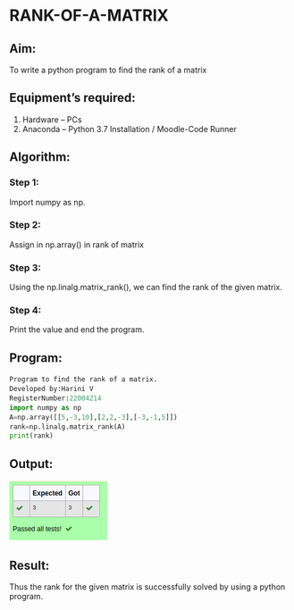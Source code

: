 # RANK-OF-A-MATRIX
## Aim:
To write a python program to find the rank of a matrix
## Equipment’s required:
1. 	Hardware – PCs
2. 	Anaconda – Python 3.7 Installation / Moodle-Code Runner
## Algorithm:
### Step 1:
Import numpy as np.
### Step 2: 
Assign in np.array() in rank of matrix
### Step 3:
Using the np.linalg.matrix_rank(), we can find the rank of the given matrix.
### Step 4: 
Print the value and end the program.

## Program:
```python
Program to find the rank of a matrix.
Developed by:Harini V
RegisterNumber:22004214
import numpy as np
A=np.array([[5,-3,10],[2,2,-3],[-3,-1,5]]) 
rank=np.linalg.matrix_rank(A)
print(rank)
```

## Output:
![OUTPUT](/output.png)
## Result:
Thus the rank for the given matrix is successfully solved by  using a python program.

